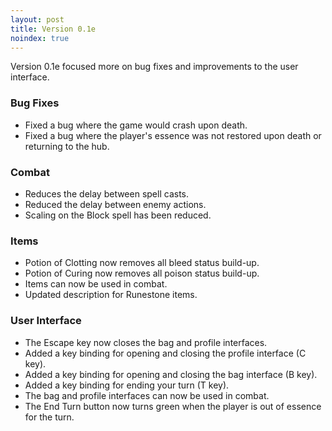 ```yaml
---
layout: post
title: Version 0.1e
noindex: true
---
```


Version 0.1e focused more on bug fixes and improvements to the user interface.

### Bug Fixes
- Fixed a bug where the game would crash upon death.
- Fixed a bug where the player's essence was not restored upon death or returning to the hub.

### Combat
- Reduces the delay between spell casts.
- Reduced the delay between enemy actions.
- Scaling on the Block spell has been reduced.

### Items
- Potion of Clotting now removes all bleed status build-up.
- Potion of Curing now removes all poison status build-up.
- Items can now be used in combat.
- Updated description for Runestone items.

### User Interface
- The Escape key now closes the bag and profile interfaces.
- Added a key binding for opening and closing the profile interface (C key).
- Added a key binding for opening and closing the bag interface (B key).
- Added a key binding for ending your turn (T key).
- The bag and profile interfaces can now be used in combat.
- The End Turn button now turns green when the player is out of essence for the turn.
